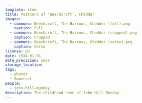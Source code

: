 ```yaml
---
template: item
title: Postcard of 'Beechcroft', Cheddar
images:
  - commons: Beechcroft, The Barrows, Chedder (full).png
    caption: Full
  - commons: Beechcroft, The Barrows, Chedder (cropped).png
    caption: Cropped
  - commons: Beechcroft, The Barrows, Chedder (verso).png
    caption: Verso
license: pd
date: 1934-01-01
date_precision: year
storage_location: 
tags:
  - photos
  - Somerset
people:
  - john-hill-munday
description: The childhood home of John Hill Munday.
---
```

